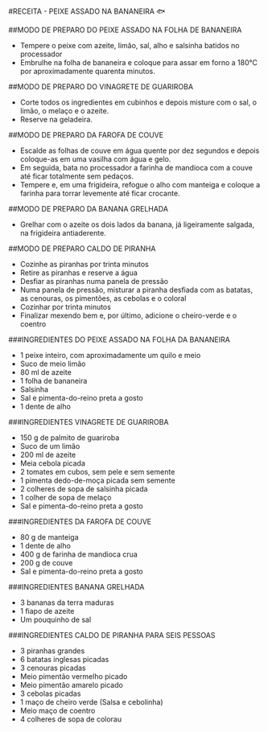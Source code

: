 #RECEITA - PEIXE ASSADO NA BANANEIRA :fish:

##MODO DE PREPARO DO PEIXE ASSADO NA FOLHA DE BANANEIRA
* Tempere o peixe com azeite, limão, sal, alho e salsinha batidos no processador
* Embrulhe na folha de bananeira e coloque para assar em forno a 180°C por aproximadamente quarenta minutos.

##MODO DE PREPARO DO VINAGRETE DE GUARIROBA
* Corte todos os ingredientes em cubinhos e depois misture com o sal, o limão, o melaço e o azeite.
* Reserve na geladeira.

##MODO DE PREPARO DA FAROFA DE COUVE
* Escalde as folhas de couve em água quente por dez segundos e depois coloque-as em uma vasilha com água e gelo.
* Em seguida, bata no processador a farinha de mandioca com a couve até ficar totalmente sem pedaços.
* Tempere e, em uma frigideira, refogue o alho com manteiga e coloque a farinha para torrar levemente até ficar crocante.

##MODO DE PREPARO DA BANANA GRELHADA
* Grelhar com o azeite os dois lados da banana, já ligeiramente salgada, na frigideira antiaderente.

##MODO DE PREPARO CALDO DE PIRANHA
* Cozinhe as piranhas por trinta minutos
* Retire as piranhas e reserve a água
* Desfiar as piranhas numa panela de pressão
* Numa panela de pressão, misturar a piranha desfiada com as batatas, as cenouras, os pimentões, as cebolas e o coloral
* Cozinhar por trinta minutos
* Finalizar mexendo bem e, por último, adicione o cheiro-verde e o coentro

###INGREDIENTES DO PEIXE ASSADO NA FOLHA DA BANANEIRA
* 1 peixe inteiro, com aproximadamente um quilo e meio
* Suco de meio limão
* 80 ml de azeite
* 1 folha de bananeira
* Salsinha
* Sal e pimenta-do-reino preta a gosto
* 1 dente de alho

###INGREDIENTES VINAGRETE DE GUARIROBA
* 150 g de palmito de guariroba
* Suco de um limão
* 200 ml de azeite
* Meia cebola picada
* 2 tomates em cubos, sem pele e sem semente
* 1 pimenta dedo-de-moça picada sem semente
* 2 colheres de sopa de salsinha picada
* 1 colher de sopa de melaço
* Sal e pimenta-do-reino preta a gosto

###INGREDIENTES DA FAROFA DE COUVE
* 80 g de manteiga
* 1 dente de alho
* 400 g de farinha de mandioca crua
* 200 g de couve
* Sal e pimenta-do-reino preta a gosto

###INGREDIENTES BANANA GRELHADA
* 3 bananas da terra maduras
* 1 fiapo de azeite
* Um pouquinho de sal

###INGREDIENTES CALDO DE PIRANHA PARA SEIS PESSOAS
* 3 piranhas grandes
* 6 batatas inglesas picadas
* 3 cenouras picadas
* Meio pimentão vermelho picado
* Meio pimentão amarelo picado
* 3 cebolas picadas
* 1 maço de cheiro verde (Salsa e cebolinha)
* Meio maço de coentro
* 4 colheres de sopa de colorau
